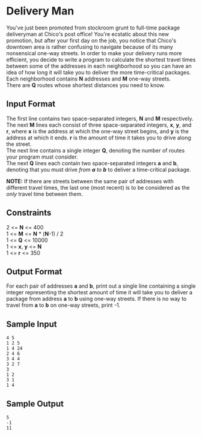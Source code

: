 # Delivery Man
You've just been promoted from stockroom grunt to full-time package deliveryman at Chico's post office!  You're ecstatic about this new promotion, but after your first day on the job, you notice that Chico's downtown area is rather confusing to navigate because of its many nonsensical one-way streets.  In order to make your delivery runs more efficient, you decide to write a program to calculate the shortest travel times between some of the addresses in each neighborhood so you can have an idea of how long it will take you to deliver the more time-critical packages.<br>
Each neighborhood contains **N** addresses and **M** one-way streets.<br>
There are **Q** routes whose shortest distances you need to know.<br>

## Input Format
The first line contains two space-separated integers, **N** and **M** respectively.<br>
The next **M** lines each consist of three space-separated integers, **x**, **y**, and **r**, where **x** is the address at which the one-way street begins, and **y** is the address at which it ends.  **r** is the amount of time it takes you to drive along the street.<br>
The next line contains a single integer **Q**, denoting the number of routes your program must consider.<br>
The next **Q** lines each contain two space-separated integers **a** and **b**, denoting that you must drive *from **a** to **b*** to deliver a time-critical package.<br>

**NOTE:** If there are streets between the same pair of addresses with different travel times, the last one (most recent) is to be considered as the _only_ travel time between them.<br>

## Constraints
2 <= **N** <= 400<br>
1 <= **M** <= **N** * (**N**-1) / 2<br>
1 <= **Q** <= 10000<br>
1 <= **x**, **y** <= **N**<br>
1 <= **r** <= 350<br>

## Output Format
For each pair of addresses **a** and **b**, print out a single line containing a single integer representing the shortest amount of time it will take you to deliver a package from address **a** to **b** using one-way streets.  If there is no way to travel from **a** to **b** on one-way streets, print -1.<br>

## Sample Input
```text
4 5
1 2 5
1 4 24
2 4 6
3 4 4
3 2 7
3
1 2
3 1
1 4
```

## Sample Output

```text
5
-1
11
```

